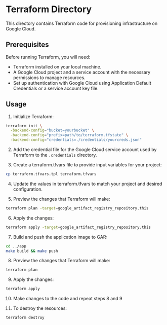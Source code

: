 # Terraform Directory

This directory contains Terraform code for provisioning infrastructure on Google Cloud.

## Prerequisites

Before running Terraform, you will need:

- Terraform installed on your local machine.
- A Google Cloud project and a service account with the necessary permissions to manage resources.
- Set up authentication with Google Cloud using Application Default Credentials or a service account key file.

## Usage

1. Initialize Terraform:

```sh
terraform init \
  -backend-config="bucket=yourbucket" \
  -backend-config="prefix=path/to/terraform.tfstate" \
  -backend-config="credentials=./credentials/yourcreds.json"
```

2. Add the credential file for the Google Cloud service account used by Terraform to the `.credentials` directory.

3. Create a terraform.tfvars file to provide input variables for your project:

```sh
cp terraform.tfvars.tpl terraform.tfvars
```

4. Update the values in terraform.tfvars to match your project and desired configuration.

5. Preview the changes that Terraform will make:

```sh
terraform plan -target=google_artifact_registry_repository.this
```

6. Apply the changes:

```sh
terraform apply -target=google_artifact_registry_repository.this
```

7. Build and push the application image to GAR:

```sh
cd ../app
make build && make push
```

8. Preview the changes that Terraform will make:

```sh
terraform plan
```

9. Apply the changes:

```sh
terraform apply
```

10. Make changes to the code and repeat steps 8 and 9

11. To destroy the resources:

```sh
terraform destroy
```
